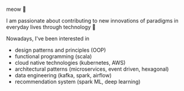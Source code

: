 meow 👋

I am passionate about contributing to new innovations of paradigms in everyday lives through technology 🤩

Nowadays, I've been interested in
- design patterns and principles (OOP)
- functional programming (scala)
- cloud native technologies (kubernetes, AWS)
- architectural patterns (microservices, event driven, hexagonal)
- data engineering (kafka, spark, airflow)
- recommendation system (spark ML, deep learning)


<!-- [![Hits](https://hits.seeyoufarm.com/api/count/incr/badge.svg?url=https%3A%2F%2Fgithub.com%2Fmeowpunch)](https://hits.seeyoufarm.com) -->

<!--
**meowpunch/meowpunch** is a ✨ _special_ ✨ repository because its `README.md` (this file) appears on your GitHub profile.

Here are some ideas to get you started:

- 🔭 I’m currently working on ...
- 🌱 I’m currently learning ...
- 👯 I’m looking to collaborate on ...
- 🤔 I’m looking for help with ...
- 💬 Ask me about ...
- 📫 How to reach me: ...
- 😄 Pronouns: ...
- ⚡ Fun fact: ...
-->
